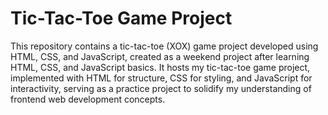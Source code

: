 # Tic-Tac-Toe Game Project

This repository contains a tic-tac-toe (XOX) game project developed using HTML, CSS, and JavaScript, created as a weekend project after learning HTML, CSS, and JavaScript basics. It hosts my tic-tac-toe game project, implemented with HTML for structure, CSS for styling, and JavaScript for interactivity, serving as a practice project to solidify my understanding of frontend web development concepts.
